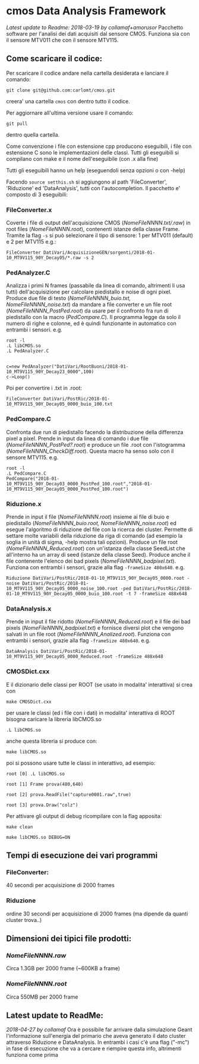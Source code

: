 # cmos Data Analysis Framework
*Latest update to Readme:
2018-03-19 by collamaf+amorusor*
Pacchetto software per l'analisi dei dati acquisiti dal sensore CMOS. Funziona sia con il sensore MTV011 che con il sensore MTV115.

## Come scaricare il codice:
Per scaricare il codice andare nella cartella desiderata e lanciare il comando:

`git clone git@github.com:carlomt/cmos.git`

creera' una cartella
`cmos`
con dentro tutto il codice.

Per aggiornare all'ultima versione usare il comando:

`git pull`

dentro quella cartella.

Come convenzione i file con estensione cpp producono eseguibili, i file con estensione C sono le implementazioni delle classi.
Tutti gli eseguibili si compilano con make e il nome dell'eseguibile (con .x alla fine)

Tutti gli eseguibili hanno un help (eseguendoli senza opzioni o con -help)

Facendo `source setthis.sh` si aggiungono al path 'FileConverter', 'Riduzione' ed 'DataAnalysis', tutti con l'autocompletion.
Il pacchetto e' composto di 3 eseguibili:

### FileConverter.x
Coverte i file di output dell'acquisizione CMOS (*NomeFileNNNN.txt/.raw*) in root files (*NomeFileNNNN.root*), contenenti istanze della classe Frame. Tramite la flag `-s` si può selezionare il tipo di sensore: 1 per MTV011 (default) e 2 per MTV115
e.g.:

```
FileConverter DatiVari/AcquisizioneGEN/sorgenti/2018-01-10_MT9V115_90Y_Decay05/*.raw -s 2

```
### PedAnalyzer.C
Analizza i primi N frames (passabile da linea di comando, altrimenti li usa tutti) dell'acquisizione per calcolare piedistallo e noise di ogni pixel. Produce due file di testo (*NomeFileNNNN_buio.txt, NomeFileNNNN_noise.txt*) da mandare a file converter e un file root (*NomeFileNNNN_PostPed.root*) da usare per il confronto fra run di piedistallo con la macro (*PedCompare.C*). Il programma legge da solo il numero di righe e colonne, ed è quindi funzionante in automatico con entrambi i sensori.
e.g.

```
root -l
.L libCMOS.so
.L PedAnalyzer.C                                                                                                                                                     
c=new PedAnalyzer("DatiVari/RootBuoni/2018-01-10_MT9V115_90Y_Decay23_0000",100)
c->Loop() 

```
Poi per convertire i .txt in .root:

```
FileConverter DatiVari/PostRic/2018-01-10_MT9V115_90Y_Decay05_0000_buio_100.txt

```
### PedCompare.C
Confronta due run di piedistallo facendo la distribuzione della differenza pixel a pixel. Prende in input da linea di comando i due file (*NomeFileNNNN_PostPed?.root*) e produce un file .root con l'istogramma (*NomeFileNNNN_CheckDiff.root*). Questa macro ha senso solo con il sensore MTV115.
e.g.

```
root -l
.L PedCompare.C
PedCompare("2018-01-10_MT9V115_90Y_Decay03_0000_PostPed_100.root","2018-01-10_MT9V115_90Y_Decay05_0000_PostPed_100.root")

```
### Riduzione.x
Prende in input il file (*NomeFileNNNN.root*) insieme ai file di buio e piedistallo (*NomeFileNNNN_buio.root, NomeFileNNNN_noise.root*) ed esegue l'algoritmo di riduzione del file con la ricerca dei cluster. Permette di settare molte variabili della riduzione da riga di comando (ad esempio la soglia in unità di sigma, -help mostra tali opzioni). Produce un file root (*NomeFileNNNN_Reduced.root*) con un'istanza della classe SeedList che all'interno ha un array di seed (istanze della classe Seed). Produce anche il file contenente l'elenco dei bad pixels (*NomeFileNNNN_badpixel.txt*). Funziona con entrambi i sensori, grazie alla flag `-frameSize 480x640`.
e.g.

```
Riduzione DatiVari/PostRic/2018-01-10_MT9V115_90Y_Decay05_0000.root -noise DatiVari/PostRic/2018-01-10_MT9V115_90Y_Decay05_0000_noise_100.root -ped DatiVari/PostRic/2018-01-10_MT9V115_90Y_Decay05_0000_buio_100.root -t 7 -frameSize 488x648

```
### DataAnalysis.x 
Prende in input il file ridotto (*NomeFileNNNN_Reduced.root*) e il file dei bad pixels (*NomeFileNNNN_badpixel.txt*) e fornisce diversi plot che vengono salvati in un file root (*NomeFileNNNN_Analized.root*). Funziona con entrambi i sensori, grazie alla flag `-frameSize 480x640`.
e.g.

```
DataAnalysis DatiVari/PostRic/2018-01-10_MT9V115_90Y_Decay05_0000_Reduced.root -frameSize 488x648

```

### CMOSDict.cxx 
E il dizionario delle classi per ROOT (se usato in modalita' interattiva) si crea con

`make CMOSDict.cxx`

per usare le classi (ed i file con i dati) in modalita' interattiva di ROOT bisogna caricare la libreria libCMOS.so 

`.L libCMOS.so`

anche questa libreria si produce con:

`make libCMOS.so`

poi si possono usare tutte le classi in interattivo, ad esempio:

`root [0] .L libCMOS.so`

`root [1] Frame prova(480,640)`

`root [2] prova.ReadFile("capture0001.raw",true)`

`root [3] prova.Draw("colz")`

Per attivare gli output di debug ricompilare con la flag apposita:

`make clean`

`make libCMOS.so DEBUG=ON`

## Tempi di esecuzione dei vari programmi
### FileConverter:
   40 secondi per acquisizione di 2000 frames
### Riduzione
   ordine 30 secondi per acquisizione di 2000 frames (ma dipende da quanti cluster trova..)

## Dimensioni dei tipici file prodotti:
### *NomeFileNNNN.raw*
   Circa 1.3GB per 2000 frame (~600KB a frame)
### *NomeFileNNNN.root*
   Circa 550MB per 2000 frame
   
   ## Latest update to ReadMe:
   *2018-04-27 by collamaf*
   Ora è possibile far arrivare dalla simulazione Geant l'informazione sull'energia del primario che aveva generato il dato cluster attraverso Riduzione e DataAnalysis. In entrambi i casi c'è una flag ("-mc") in fase di esecuzione che va a cercare e riempire questa info, altrimenti funziona come prima





